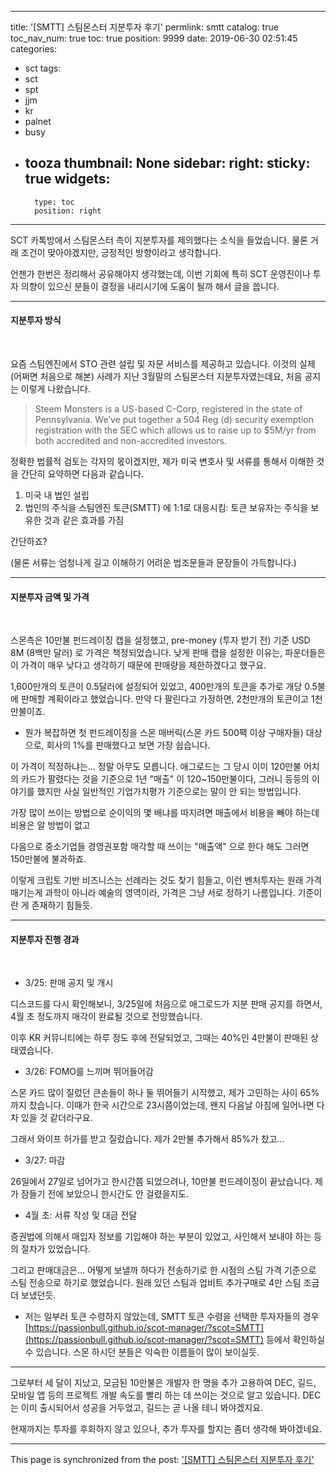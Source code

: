 
---
title: '[SMTT] 스팀몬스터 지분투자 후기'
permlink: smtt
catalog: true
toc_nav_num: true
toc: true
position: 9999
date: 2019-06-30 02:51:45
categories:
- sct
tags:
- sct
- spt
- jjm
- kr
- palnet
- busy
- tooza
thumbnail: None
sidebar:
    right:
        sticky: true
widgets:
    -
        type: toc
        position: right
---


SCT 카톡방에서 스팀몬스터 측이 지분투자를 제의했다는 소식을 들었습니다. 물론 거래 조건이 맞아야겠지만, 긍정적인 방향이라고 생각합니다.

언젠가 한번은 정리해서 공유해야지 생각했는데, 이번 기회에 특히 SCT 운영진이나 투자 의향이 있으신 분들이 결정을 내리시기에 도움이 될까 해서 글을 씁니다.

---

#### 지분투자 방식
<br>

요즘 스팀엔진에서 STO 관련 설립 및 자문 서비스를 제공하고 있습니다. 이것의 실제 (어쩌면 처음으로 해본) 사례가 지난 3월말의 스팀몬스터 지분투자였는데요, 처음 공지는 이렇게 나왔습니다.

> Steem Monsters is a US-based C-Corp, registered in the state of Pennsylvania. We’ve put together a 504 Reg (d) security exemption registration with the SEC which allows us to raise up to $5M/yr from both accredited and non-accredited investors.

정확한 법률적 검토는 각자의 몫이겠지만, 제가 미국 변호사 및 서류를 통해서 이해한 것을 간단히 요약하면 다음과 같습니다.

1. 미국 내 법인 설립
2. 법인의 주식을 스팀엔진 토큰(SMTT) 에 1:1로 대응시킴: 토큰 보유자는 주식을 보유한 것과 같은 효과를 가짐

간단하죠?

(물론 서류는 엄청나게 길고 이해하기 어려운 법조문들과 문장들이 가득합니다.)

---

#### 지분투자 금액 및 가격
<br>

스몬측은 10만불 펀드레이징 캡을 설정했고, pre-money (투자 받기 전) 기준 USD 8M (8백만 달러) 로 가격은 책정되었습니다. 낮게 판매 캡을 설정한 이유는, 파운더들은 이 가격이 매우 낮다고 생각하기 때문에 판매량을 제한하겠다고 했구요.

1,600만개의 토큰이 0.5달러에 설정되어 있었고, 400만개의 토큰을 추가로 개당 0.5불에 판매할 계획이라고 했었습니다. 만약 다 팔린다고 가정하면, 2천만개의 토큰이고 1천만불이죠. 

* 뭔가 복잡하면 첫 펀드레이징을 스몬 매버릭(스몬 카드 500팩 이상 구매자들) 대상으로, 회사의 1%를 판매했다고 보면 가장 쉽습니다.

이 가격이 적정하냐는... 정말 아무도 모릅니다. 애그로드는 그 당시 이미 120만불 어치의 카드가 팔렸다는 것을 기준으로 1년 "매출" 이 120~150만불이다, 그러니 등등의 이야기를 했지만 사실 일반적인 기업가치평가 기준으로는 말이 안 되는 방법입니다. 

가장 많이 쓰이는 방법으로 순이익의 몇 배냐를 따지려면 매출에서 비용을 빼야 하는데 비용은 알 방법이 없고

다음으로 중소기업들 경영권포함 매각할 때 쓰이는 "매출액" 으로 한다 해도 그러면 150만불에 불과하죠.

이렇게 크립토 기반 비즈니스는 선례라는 것도 찾기 힘들고, 이런 벤처투자는 원래 가격 매기는게 과학이 아니라 예술의 영역이라, 가격은 그냥 서로 정하기 나름입니다. 기준이란 게 존재하기 힘들듯.

---

#### 지분투자 진행 경과
<br>

* 3/25: 판매 공지 및 개시

디스코드를 다시 확인해보니, 3/25일에 처음으로 애그로드가 지분 판매 공지를 하면서,  4월 초 정도까지 매각이 완료될 것으로 전망했습니다.

이후 KR 커뮤니티에는 하루 정도 후에 전달되었고, 그때는 40%인 4만불이 판매된 상태였습니다. 

* 3/26: FOMO를 느끼며 뛰어들어감

 스몬 카드 많이 질렀던 큰손들이 하나 둘 뛰어들기 시작했고, 제가 고민하는 사이 65%까지 찼습니다. 이때가 한국 시간으로 23시쯤이었는데, 왠지 다음날 아침에 일어나면 다 차 있을 것 같더라구요.

그래서 와이프 허가를 받고 질렀습니다. 제가 2만불 추가해서 85%가 찼고...

* 3/27: 마감

26일에서 27일로 넘어가고 한시간쯤 되었으려나, 10만불 펀드레이징이 끝났습니다. 제가 잠들기 전에 보았으니 한시간도 안 걸렸을지도.

* 4월 초: 서류 작성 및 대금 전달

증권법에 의해서 매입자 정보를 기입해야 하는 부분이 있었고, 사인해서 보내야 하는 등의 절차가 있었습니다. 

그리고 판매대금은... 어떻게 보낼까 하다가 전송하기로 한 시점의 스팀 가격 기준으로 스팀 전송으로 하기로 했었습니다. 원래 있던 스팀과 업비트 추가구매로 4만 스팀 조금 더 보냈던듯. 

* 저는 일부러 토큰 수령하지 않았는데, SMTT 토큰 수령을 선택한 투자자들의 경우 [https://passionbull.github.io/scot-manager/?scot=SMTT](https://passionbull.github.io/scot-manager/?scot=SMTT) 등에서 확인하실 수 있습니다. 스몬 하시던 분들은 익숙한 이름들이 많이 보이실듯.

---

그로부터 세 달이 지났고, 모금된 10만불은 개발자 한 명을 추가 고용하여 DEC, 길드, 모바일 앱 등의 프로젝트 개발 속도를 빨리 하는 데 쓰이는 것으로 알고 있습니다. DEC는 이미 출시되어서 성공을 거두었고, 길드는 곧 나올 테니 봐야겠지요.

현재까지는 투자를 후회하지 않고 있으나, 추가 투자를 할지는 좀더 생각해 봐야겠네요.

- - -

This page is synchronized from the post: ['[SMTT] 스팀몬스터 지분투자 후기'](https://steemit.com/@glory7/smtt)
